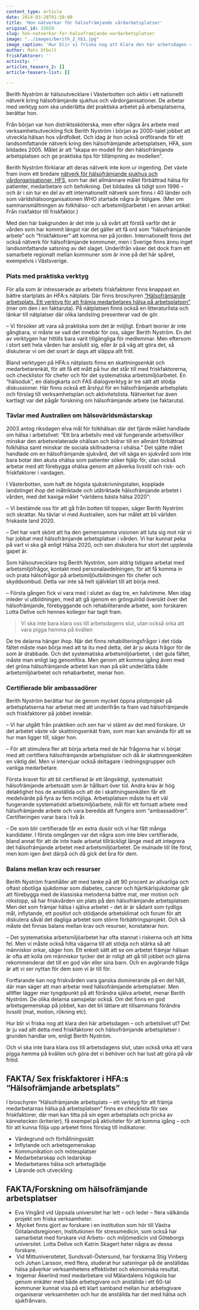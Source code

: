 ```yaml
---
content_type: article
date: 2014-03-28T01:50:00
title: 'Hon nätverkar för hälsofrämjande vårdarbetsplatser'
original_id: 15659
slug: hon-natverkar-for-halsoframjande-vardarbetsplatser
image: "../images/berith_2_hb1.jpg"
image_caption: 'Hur blir vi friska nog att klara den här arbetsdagen – och arbetslivet ut? Det är det som hälsofrämjande arbetsplatser handlar om, menar Berith Nyström – och tillägger att vi också ska ha orka att vara pigga hemma på kvällen också.'
author: Mats Utbult
friskfaktorer: ''
activity: ''
articles_teasers_2: []
article-teasers-list: []

---
```


Berith Nyström är hälsoutvecklare i Västerbotten och aktiv i ett nationellt nätverk kring hälsofrämjande sjukhus och vårdorganisationer. De arbetar med verktyg som ska underlätta det praktiska arbetet på arbetsplatserna, berättar hon.

Från början var hon distriktssköterska, men efter några års arbete med verksamhetsutveckling fick Berith Nyström i början av 2000-talet jobbet att utveckla hälsan hos vårdfolket. Och idag är hon också ordförande för ett landsomfattande nätverk kring den hälsofrämjande arbetsplatsen, HFA, som bildades 2005. Målet är att “skapa en modell för den hälsofrämjande arbetsplatsen och ge praktiska tips för tillämpning av modellen”.

Berith Nyström förklarar att deras nätverk inte kom ur ingenting. Det växte fram inom ett bredare [nätverk för hälsofrämjande sjukhus och vårdorganisationer, HFS,](http://www.hfsnatverket.se/) som har det allmännare målet förbättrad hälsa för patienter, medarbetare och befolkning. Det bildades så tidigt som 1996 – och är i sin tur en del av ett internationellt nätverk som finns i 40 länder och som världshälsoorganisationen WHO startade några år tidigare. (Mer om sammansmältningen av folkhälso- och arbetsmiljöarbetet i en annan artikel: Från riskfaktor till friskfaktor.)

Med den här bakgrunden är det inte ju så svårt att förstå varför det är vården som har kommit längst när det gäller att få ord som “hälsofrämjande arbete” och “friskfaktorer” att komma ner på jorden. Internationellt finns det också nätverk för hälsofrämjande kommuner, men i Sverige finns ännu inget landsomfattande satsning av det slaget. Underifrån växer det dock fram ett samarbete regionalt mellan kommuner som är inne på det här spåret, exempelvis i Västsverige.

### Plats med praktiska verktyg

För alla som är intresserade av arbetets friskfaktorer finns knappast en bättre startplats än HFA:s nätplats. Där finns broschyren [“Hälsofrämjande arbetsplats. Ett verktyg för att främja medarbetares hälsa på arbetsplatsen”](http://www.hfsnatverket.se/sv/hfs-material-att-ladda-ner/?lid=152d94a582c6c4) (mer om den i en faktaruta). På nätplatsen finns också en litteraturlista och länkar till nätplatser där olika landsting presenterar vad de gör.

– Vi försöker att vara så praktiska som det är möjligt. Enbart teorier är inte gångbara, vi måste se vad det innebär för oss, säger Berith Nyström. En del av verktygen har hittills bara varit tillgängliga för medlemmar. Men eftersom i stort sett hela vården har anslutit sig, eller är på väg att göra det, så diskuterar vi om det snart är dags att släppa allt fritt.

Bland verktygen på HFA:s nätplasts finns en skattningsenkät och medarbetarenkät, för att få ett mått på hur det står till med friskfaktorerna, och checklistor för chefer och för det systematiska arbetsmiljöarbetet. En “hälsoduk”, en dialogkarta och FAS dialogverktyg är tre sätt att stödja diskussioner. Här finns också ett årshjul för en hälsofrämjande arbetsplats och förslag till verksamhetsplan och aktivitetslista. Nätverket har även kartlagt var det pågår forskning om hälsofrämjande arbete (se faktaruta).

### Tävlar med Australien om hälsovärldsmästarskap

2003 antog riksdagen elva mål för folkhälsan där det fjärde målet handlade om hälsa i arbetslivet: “Ett bra arbetsliv med väl fungerande arbetsvillkor minskar den arbetsrelaterade ohälsan och bidrar till en allmänt förbättrad folkhälsa samt minskar de sociala skillnaderna i ohälsa.” Det sjätte målet handlade om en hälsofrämjande sjukvård, det vill säga en sjukvård som inte bara botar den akuta ohälsa som patienter söker hjälp för, utan också arbetar med att förebygga ohälsa genom att påverka livsstil och risk- och friskfaktorer i vardagen.

I Västerbotten, som haft de högsta sjukskrivningstalen, kopplade landstinget ihop det inåtriktade och utåtriktade hälsofrämjande arbetet i vården, med det kaxiga målet “världens bästa hälsa 2020”:

– Vi bestämde oss för att gå från botten till toppen, säger Berith Nyström och skrattar. Nu tävlar vi med Australien, som har målet att bli världen friskaste land 2020.

– Det har varit skönt att ha den gemensamma visionen att luta sig mot när vi har jobbat med hälsofrämjande arbetsplatser i vården. Vi har kunnat peka på vart vi ska gå enligt Hälsa 2020, och sen diskutera hur stort det upplevda gapet är.

Som hälsoutvecklare tog Berith Nyström, som aldrig tidigare arbetat med arbetsmiljöfrågor, kontakt med personalavdelningen, för att få komma in och prata hälsofrågor på arbetsmiljöutbildningen för chefer och skyddsombud. Detta var inte så helt självklart till att börja med.

– Första gången fick vi vara med i slutet av dag tre, en halvtimme. Men idag inleder vi utbildningen, med att gå igenom en gröngulröd översikt över det hälsofrämjande, förebyggande och rehabiliterande arbetet, som forskaren Lotta Dellve och hennes kollegor har tagit fram.

> Vi ska inte bara klara oss till arbetsdagens slut, utan också orka att vara pigga hemma på kvällen

De tre delarna hänger ihop. När det finns rehabiliteringsfrågor i det röda fältet måste man börja med att ta itu med detta, det är ju akuta frågor för de som är drabbade. Och det systematiska arbetsmiljöarbetet, i det gula fältet, måste man enligt lag genomföra. Men genom att komma igång även med det gröna hälsofrämjande arbetet kan man på sikt underlätta både arbetsmiljöarbetet och rehabarbetet, menar hon.

### Certifierade blir ambassadörer

Berith Nyström berättar hur de genom mycket öppna pilotprojekt på arbetsplatserna har arbetat med att underifrån ta fram vad hälsofrämjande och friskfaktorer på jobbet innebär.

– Vi har utgått från praktiken och sen har vi stämt av det med forskare. Ur det arbetet växte vår skattningsenkät fram, som man kan använda för att se hur man ligger till, säger hon.

– För att stimulera fler att börja arbeta med de här frågorna har vi börjat med att certifiera hälsofrämjande arbetsplatser och då är skattningsenkäten en viktig del. Men vi intervjuar också deltagare i ledningsgrupper och vanliga medarbetare.

Första kravet för att bli certifierad är ett långsiktigt, systematiskt hälsofrämjande arbetssätt som är hållbart över tid. Andra krav är hög delaktighet hos de anställda och att de i skattningsenkäten får ett medelvärde på fyra av fem möjliga. Arbetsplatsen måste ha ett väl fungerande systematiskt arbetsmiljöarbete, mål för ett fortsatt arbete med hälsofrämjande arbete och vara beredda att fungera som “ambassadörer”. Certifieringen varar bara i två år.

– De som blir certifierade får en extra dusör och vi har fått många kandidater. I första omgången var det några som inte blev certifierade, bland annat för att de inte hade arbetat tillräckligt länge med att integrera det hälsofrämjande arbetet med arbetsmiljöarbetet. De mulnade till lite först, men kom igen året därpå och då gick det bra för dem.

### Balans mellan krav och resurser

Berith Nyström framhåller att med tanke på att 90 procent av allvarliga och oftast obotliga sjukdomar som diabetes, cancer och hjärtkärlsjukdomar går att förebygga med de klassiska metoderna bättre mat, mer motion och rökstopp, så har friskvården sin plats på den hälsofrämjande arbetsplatsen. Men det som främjar hälsa i själva arbetet – det är är sådant som tydliga mål, inflytande, ett positivt och stödjande arbetsklimat och forum för att diskutera såväl det dagliga arbetet som större förbättringsprojekt. Och så måste det finnas balans mellan krav och resurser, konstaterar hon.

– Det systematiska arbetsmiljöarbetet har ofta stannat i riskerna och att hitta fel. Men vi måste också hitta vägarna till att stödja och stärka så att människor orkar, säger hon. Ett enkelt sätt att se om arbetet främjar hälsan är ofta att kolla om människor tycker det är roligt att gå till jobbet och gärna rekommenderar det till en god vän eller sina barn. Och en avgörande fråga är att vi ser nyttan för dem som vi är till för.

Fortfarande kan nog friskvården vara ganska dominerande på en del håll, där man säger att man arbetar med hälsofrämjande arbetsplatser. Men alltfler lägger mer tyngdpunkt på att förändra själva arbetet, menar Berith Nyström. De olika delarna samspelar också. Om det finns en god arbetsgemenskap på jobbet, kan det bli lättare att tillsammans förändra livsstil (mat, motion, rökning etc).

Hur blir vi friska nog att klara den här arbetsdagen – och arbetslivet ut? Det är ju vad allt detta med friskfaktorer och hälsofrämjande arbetsplatser i grunden handlar om, enligt Berith Nyström.

Och vi ska inte bara klara oss till arbetsdagens slut, utan också orka att vara pigga hemma på kvällen och göra det vi behöver och har lust att göra på vår fritid.

FAKTA/ Sex friskfaktorer i HFA:s “Hälsofrämjande arbetsplats”
-------------------------------------------------------------

I broschyren “Hälsofrämjande arbetsplats – ett verktyg för att främja medarbetarnas hälsa på arbetsplatsen” finns en checklista för sex friskfaktorer, där man kan titta på sin egen arbetsplats och pricka av kännetecken (kriterier), få exempel på aktiviteter för att komma igång – och för att kunna följa upp arbetet finns förslag till indikatorer.

*   Värdegrund och förhållningssätt
*   Inflytande och arbetsgemenskap
*   Kommunikation och mötesplatser
*   Medarbetarskap och ledarskap
*   Medarbetares hälsa och arbetsglädje
*   Lärande och utveckling

FAKTA/Forskning om hälsofrämjande arbetsplatser
-----------------------------------------------

*   Eva Vingård vid Uppsala universitet har lett – och leder – flera välkända projekt om friska verksamheter.
*    Mycket finns gjort av forskare i en institution som hör till Västra Götalandsregionen, Institutionen för stressmedicin, som också har samarbetat med forskare vid Arbets- och miljömedicin vid Göteborgs universitet. Lotta Dellve och Katrin Skagert heter några av dessa forskare.
*    Vid Mittuniversitetet, Sundsvall-Östersund, har forskarna Stig Vinberg och Johan Larsson, med flera, studerat hur satsningar på de anställdas hälsa påverkar verksamhetens effektivitet och ekonomiska resultat.
*    Ingemar Åkerlind med medarbetare vid Mälardalens högskola har genom enkäter med både arbetsgivare och anställda i ett 60-tal kommuner kunnat visa på ett klart samband mellan hur arbetsgivare organiserar verksamheten och hur de anställda har det med hälsa och sjukfrånvaro.

